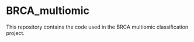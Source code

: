 # BRCA_multiomic

This repository contains the code used in the BRCA multiomic classification project.
